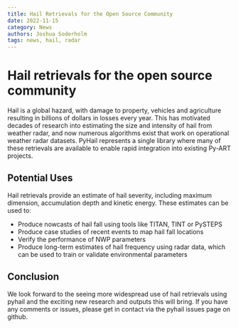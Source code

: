 ```yaml
---
title: Hail Retrievals for the Open Source Community
date: 2022-11-15
category: News
authors: Joshua Soderholm
tags: news, hail, radar
---
```


# Hail retrievals for the open source community

Hail is a global hazard, with damage to property, vehicles and agriculture resulting in billions of dollars in losses every year. This has motivated decades of research into estimating the size and intensity of hail from weather radar, and now numerous algorithms exist that work on operational weather radar datasets. PyHail represents a single library where many of these retrievals are available to enable rapid integration into existing Py-ART projects.

## Potential Uses

Hail retrievals provide an estimate of hail severity, including maximum dimension, accumulation depth and kinetic energy. These estimates can be used to:
- Produce nowcasts of hail fall using tools like TITAN, TINT or PySTEPS
- Produce case studies of recent events to map hail fall locations
- Verify the performance of NWP parameters
- Produce long-term estimates of hail frequency using radar data, which can be used to train or validate environmental parameters

## Conclusion

We look forward to the seeing more widespread use of hail retrievals using pyhail and the exciting new research and outputs this will bring. If you have any comments or issues, please get in contact via the pyhail issues page on github.